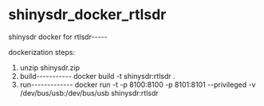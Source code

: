 # shinysdr_docker_rtlsdr
shinysdr docker for rtlsdr-----

dockerization steps:
1. unzip shinysdr.zip
2. build-----------
    docker build -t shinysdr:rtlsdr .
3. run-------------
   docker run -t -p 8100:8100 -p 8101:8101 --privileged -v /dev/bus/usb:/dev/bus/usb shinysdr:rtlsdr

